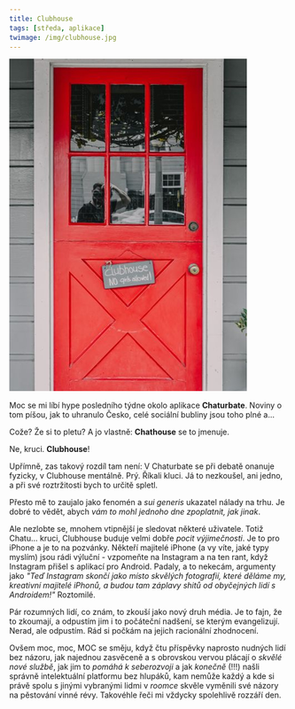 ```yaml
---
title: Clubhouse
tags: [středa, aplikace]
twimage: /img/clubhouse.jpg
---
```


![cover](/img/clubhouse.jpg)

Moc se mi líbí hype posledního týdne okolo aplikace **Chaturbate**. Noviny o tom píšou, jak to uhranulo Česko, celé sociální bubliny jsou toho plné a...

Cože? Že si to pletu? A jo vlastně: **Chathouse** se to jmenuje.

Ne, kruci. **Clubhouse**!

Upřímně, zas takový rozdíl tam není: V Chaturbate se při debatě onanuje fyzicky, v Clubhouse mentálně. Prý. Říkali kluci. Já to nezkoušel, ani jedno, a při své roztržitosti bych to určitě spletl.

Přesto mě to zaujalo jako fenomén a _sui generis_ ukazatel nálady na trhu. Je dobré to vědět, abych _vám to mohl jednoho dne zpoplatnit, jak jinak_.

Ale nezlobte se, mnohem vtipnější je sledovat některé uživatele. Totiž Chatu... kruci, Clubhouse buduje velmi dobře _pocit výjimečnosti_. Je to pro iPhone a je to na pozvánky. Někteří majitelé iPhone (a vy víte, jaké typy myslím) jsou rádi výluční - vzpomeňte na Instagram a na ten rant, když Instagram přišel s aplikací pro Android. Padaly, a to nekecám, argumenty jako _"Teď Instagram skončí jako místo skvělých fotografií, které děláme my, kreativní majitelé iPhonů, a budou tam záplavy shitů od obyčejných lidí s Androidem!"_ Roztomilé.

Pár rozumných lidí, co znám, to zkouší jako nový druh média. Je to fajn, že to zkoumají, a odpustím jim i to počáteční nadšení, se kterým evangelizují. Nerad, ale odpustím. Rád si počkám na jejich racionální zhodnocení.

Ovšem moc, moc, MOC se směju, když čtu příspěvky naprosto nudných lidí bez názoru, jak najednou zasvěceně a s obrovskou vervou plácají o _skvělé nové službě_, jak jim to _pomáhá k seberozvoji_ a jak _konečně_ (!!!) našli správně intelektuální platformu bez hlupáků, kam nemůže každý a kde si právě spolu s jinými vybranými lidmi v _roomce_ skvěle vyměnili své názory na pěstování vinné révy. Takovéhle řeči mi vždycky spolehlivě rozzáří den.